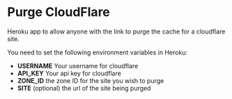 # Purge CloudFlare

Heroku app to allow anyone with the link to purge the cache for a cloudflare site.

You need to set the following environment variables in Heroku:

* **USERNAME** Your username for cloudflare
* **API_KEY** Your api key for cloudflare
* **ZONE_ID** the zone ID for the site you wish to purge
* **SITE** (optional) the url of the site being purged
